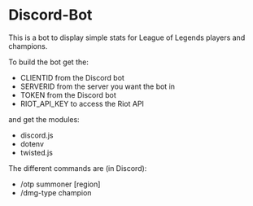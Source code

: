 # Discord-Bot

This is a bot to display simple stats for League of Legends players and champions. 

To build the bot get the:
- CLIENTID from the Discord bot
- SERVERID from the server you want the bot in
- TOKEN from the Discord bot
- RIOT_API_KEY to access the Riot API

and get the modules:
- discord.js
- dotenv
- twisted.js

The different commands are (in Discord):
- /otp summoner [region]
- /dmg-type champion